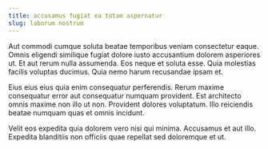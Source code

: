 ```yaml
---
title: accusamus fugiat ea totam aspernatur
slug: laborum nostrum
---
```


Aut commodi cumque soluta beatae temporibus veniam consectetur eaque. Omnis eligendi similique fugiat dolore iusto accusantium dolorem asperiores ut. Et aut rerum nulla assumenda. Eos neque et soluta esse. Quia molestias facilis voluptas ducimus. Quia nemo harum recusandae ipsam et.

Eius eius eius quia enim consequatur perferendis. Rerum maxime consequatur error aut consequatur numquam provident. Est architecto omnis maxime non illo ut non. Provident dolores voluptatum. Illo reiciendis beatae numquam quas et omnis incidunt.

Velit eos expedita quia dolorem vero nisi qui minima. Accusamus et aut illo. Expedita blanditiis non officiis quae repellat sed doloremque et ut.
